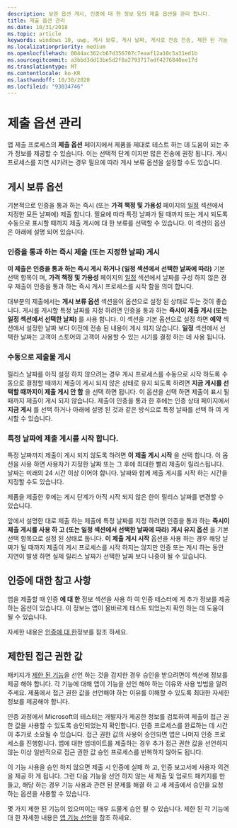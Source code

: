 ```yaml
---
description: 보관 옵션 게시, 인증에 대 한 정보 등의 제출 옵션을 관리 합니다.
title: 제출 옵션 관리
ms.date: 10/31/2018
ms.topic: article
keywords: windows 10, uwp, 게시 보류, 게시 날짜, 게시로 전송 전송, 제한 된 기능 승인
ms.localizationpriority: medium
ms.openlocfilehash: 0044ac362cb67d356707c7eaaf12a10c5a31ed1b
ms.sourcegitcommit: a3bbd3dd13be5d2f8a2793717adf4276840ee17d
ms.translationtype: MT
ms.contentlocale: ko-KR
ms.lasthandoff: 10/30/2020
ms.locfileid: "93034746"
---
```

# <a name="manage-submission-options"></a>제출 옵션 관리

앱 제출 프로세스의 **제출 옵션** 페이지에서 제품을 제대로 테스트 하는 데 도움이 되는 추가 정보를 제공할 수 있습니다. 이는 선택적 단계 이지만 많은 전송에 권장 됩니다. 게시 프로세스를 지연 시키려는 경우 필요에 따라 게시 보류 옵션을 설정할 수도 있습니다.


## <a name="publishing-hold-options"></a>게시 보류 옵션

기본적으로 인증을 통과 하는 즉시 (또는 **가격 책정 및 가용성** 페이지의 [일정](configure-precise-release-scheduling.md) 섹션에서 지정한 모든 날짜에) 제출 합니다. 필요에 따라 특정 날짜가 될 때까지 또는 게시 되도록 수동으로 표시할 때까지 제출 게시에 대 한 보류를 선택할 수 있습니다. 이 섹션의 옵션은 아래에 설명 되어 있습니다. 


### <a name="publish-your-submission-as-soon-as-it-passes-certification-or-per-dates-you-specify"></a>인증을 통과 하는 즉시 제출 (또는 지정한 날짜) 게시

**이 제출은 인증을 통과 하는 즉시 게시 하거나 (일정 섹션에서 선택한 날짜에 따라)** 기본 선택 항목이 며, **가격 책정 및 가용성** 페이지의 [일정](configure-precise-release-scheduling.md) 섹션에서 날짜를 구성 하지 않은 경우 제출이 인증을 통과 하는 즉시 게시 프로세스를 시작 함을 의미 합니다.   

대부분의 제출에서는 **게시 보류 옵션** 섹션을이 옵션으로 설정 된 상태로 두는 것이 좋습니다. 게시를 게시할 특정 날짜를 지정 하려면 인증을 통과 하는 **즉시이 제출 게시 (또는 일정 섹션에서 선택한 날짜)** 를 사용 합니다. 이 섹션을 기본 옵션으로 설정 하면 **예약** 섹션에서 설정한 날짜 보다 이전에 전송 된 내용이 게시 되지 않습니다. **일정** 섹션에서 선택한 날짜는 고객이 스토어의 고객이 사용할 수 있는 시기를 결정 하는 데 사용 됩니다.


### <a name="publish-your-submission-manually"></a>수동으로 제출물 게시

릴리스 날짜를 아직 설정 하지 않으려는 경우 게시 프로세스를 수동으로 시작 하도록 수동으로 결정할 때까지 제출이 게시 되지 않은 상태로 유지 되도록 하려면 **지금 게시를 선택할 때까지이 제출 게시 안 함** 을 선택 하면 됩니다. 이 옵션을 선택 하면 제출이 표시 될 때까지 제출이 게시 되지 않습니다. 제출이 인증을 통과 한 후에는 인증 상태 페이지에서 **지금 게시** 를 선택 하거나 아래에 설명 된 것과 같은 방식으로 특정 날짜를 선택 하 여 게시할 수 있습니다.


### <a name="start-publishing-your-submission-on-a-certain-date"></a>특정 날짜에 제출 게시를 시작 합니다.

특정 날짜까지 제출이 게시 되지 않도록 하려면 **이 제출 게시 시작** 을 선택 합니다. 이 옵션을 사용 하면 사용자가 지정한 날짜 또는 그 후에 최대한 빨리 제출이 릴리스됩니다. 날짜는 미래의 24 시간 이상 이어야 합니다. 날짜와 함께 제출 게시를 시작 하는 시간을 지정할 수도 있습니다. 

제품을 제출한 후에는 게시 단계가 아직 시작 되지 않은 한이 릴리스 날짜를 변경할 수 있습니다. 
 
앞에서 설명한 대로 제출 하는 제출에 특정 날짜를 지정 하려면 인증을 통과 하는 **즉시이 제출 게시를 사용 하 고 (또는 일정 섹션에서 선택한 날짜에 따라)** **게시 유지 옵션** 을 기본 선택 항목으로 설정 된 상태로 둡니다. **이 제출 게시 시작** 옵션을 사용 하는 경우 해당 날짜가 될 때까지 제출이 게시 프로세스를 시작 하지는 않지만 인증 또는 게시 하는 동안 지연이 발생 하면 실제 릴리스 날짜가 선택한 날짜 보다 나중이 될 수 있습니다. 


## <a name="notes-for-certification"></a>인증에 대한 참고 사항

앱을 제출할 때 인증 **에 대 한** 정보 섹션을 사용 하 여 인증 테스터에 게 추가 정보를 제공 하는 옵션이 있습니다. 이 정보는 앱이 올바르게 테스트 되었는지 확인 하는 데 도움이 될 수 있습니다. 

자세한 내용은 [인증에 대 한](notes-for-certification.md)정보를 참조 하세요.


## <a name="restricted-capabilities"></a>제한된 접근 권한 값

패키지가 [제한 된 기능](../packaging/app-capability-declarations.md#restricted-capabilities)을 선언 하는 것을 감지한 경우 승인을 받으려면이 섹션에 정보를 제공 해야 합니다. 각 기능에 대해 앱이 기능을 선언 해야 하는 이유와 사용 방법을 알려주세요. 제품에서 접근 권한 값을 선언해야 하는 이유를 이해할 수 있도록 최대한 자세한 정보를 제공해야 합니다. 

인증 과정에서 Microsoft의 테스터는 개발자가 제공한 정보를 검토하여 제출이 접근 권한 값을 사용할 수 있도록 승인되었는지 확인합니다. 인증 프로세스를 완료하는 데 시간이 추가로 소요될 수 있습니다. 접근 권한 값의 사용이 승인되면 앱은 나머지 인증 프로세스를 진행합니다. 앱에 대한 업데이트를 제출하는 경우 추가 접근 권한 값을 선언하지 않는 이상 일반적으로 접근 권한 값 승인 프로세스를 반복하지 않아도 됩니다. 

이 기능 사용을 승인 하지 않으면 제출 시 인증에 실패 하 고, 인증 보고서에 사용자 의견을 제공 하 게 됩니다. 그런 다음 기능을 선언 하지 않는 새 제출 및 업로드 패키지를 만들고, 해당 하는 경우 기능 사용과 관련 된 문제를 해결 하 고 새 제출에서 승인을 요청 하는 옵션을 사용할 수 있습니다.

몇 가지 제한 된 기능이 있으며이는 매우 드물게 승인 될 수 있습니다. 제한 된 각 기능에 대 한 자세한 내용은 [앱 기능 선언](../packaging/app-capability-declarations.md#restricted-capabilities)을 참조 하세요.

